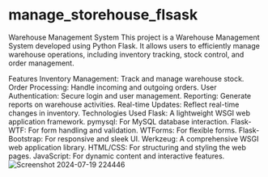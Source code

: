 # manage_storehouse_flsask
Warehouse Management System
This project is a Warehouse Management System developed using Python Flask. It allows users to efficiently manage warehouse operations, including inventory tracking, stock control, and order management.

Features
Inventory Management: Track and manage warehouse stock.
Order Processing: Handle incoming and outgoing orders.
User Authentication: Secure login and user management.
Reporting: Generate reports on warehouse activities.
Real-time Updates: Reflect real-time changes in inventory.
Technologies Used
Flask: A lightweight WSGI web application framework.
pymysql: For MySQL database interaction.
Flask-WTF: For form handling and validation.
WTForms: For flexible forms.
Flask-Bootstrap: For responsive and sleek UI.
Werkzeug: A comprehensive WSGI web application library.
HTML/CSS: For structuring and styling the web pages.
JavaScript: For dynamic content and interactive features.
![Screenshot 2024-07-19 224446](https://github.com/user-attachments/assets/e4c6728d-4736-4578-b7ae-90c6bd91780b)
